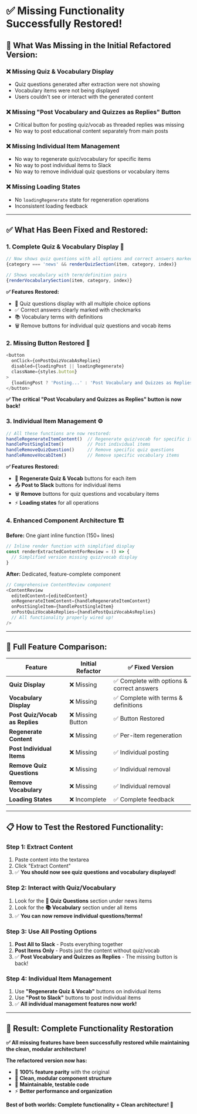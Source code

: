 # ✅ Missing Functionality Successfully Restored!

## 🚨 **What Was Missing in the Initial Refactored Version:**

### ❌ **Missing Quiz & Vocabulary Display**
- Quiz questions generated after extraction were not showing
- Vocabulary items were not being displayed
- Users couldn't see or interact with the generated content

### ❌ **Missing "Post Vocabulary and Quizzes as Replies" Button**
- Critical button for posting quiz/vocab as threaded replies was missing
- No way to post educational content separately from main posts

### ❌ **Missing Individual Item Management**
- No way to regenerate quiz/vocabulary for specific items
- No way to post individual items to Slack
- No way to remove individual quiz questions or vocabulary items

### ❌ **Missing Loading States**
- No `loadingRegenerate` state for regeneration operations
- Inconsistent loading feedback

---

## ✅ **What Has Been Fixed and Restored:**

### **1. Complete Quiz & Vocabulary Display** 🎯
```typescript
// Now shows quiz questions with all options and correct answers marked
{category === 'news' && renderQuizSection(item, category, index)}

// Shows vocabulary with term/definition pairs
{renderVocabularySection(item, category, index)}
```

**✅ Features Restored:**
- 📝 Quiz questions display with all multiple choice options
- ✅ Correct answers clearly marked with checkmarks
- 📚 Vocabulary terms with definitions
- 🗑️ Remove buttons for individual quiz questions and vocab items

### **2. Missing Button Restored** 🔘
```typescript
<button 
  onClick={onPostQuizVocabAsReplies} 
  disabled={loadingPost || loadingRegenerate}
  className={styles.button}
>
  {loadingPost ? 'Posting...' : 'Post Vocabulary and Quizzes as Replies'}
</button>
```

**✅ The critical "Post Vocabulary and Quizzes as Replies" button is now back!**

### **3. Individual Item Management** ⚙️
```typescript
// All these functions are now restored:
handleRegenerateItemContent()  // Regenerate quiz/vocab for specific items
handlePostSingleItem()         // Post individual items
handleRemoveQuizQuestion()     // Remove specific quiz questions
handleRemoveVocabItem()        // Remove specific vocabulary items
```

**✅ Features Restored:**
- 🔄 **Regenerate Quiz & Vocab** buttons for each item
- 📤 **Post to Slack** buttons for individual items  
- 🗑️ **Remove** buttons for quiz questions and vocabulary items
- ⚡ **Loading states** for all operations

### **4. Enhanced Component Architecture** 🏗️

**Before:** One giant inline function (150+ lines)
```typescript
// Inline render function with simplified display
const renderExtractedContentForReview = () => {
  // Simplified version missing quiz/vocab display
}
```

**After:** Dedicated, feature-complete component
```typescript
// Comprehensive ContentReview component
<ContentReview
  editedContent={editedContent}
  onRegenerateItemContent={handleRegenerateItemContent}
  onPostSingleItem={handlePostSingleItem}
  onPostQuizVocabAsReplies={handlePostQuizVocabAsReplies}
  // All functionality properly wired up!
/>
```

---

## 🎉 **Full Feature Comparison:**

| Feature | Initial Refactor | ✅ Fixed Version | 
|---------|------------------|------------------|
| **Quiz Display** | ❌ Missing | ✅ Complete with options & correct answers |
| **Vocabulary Display** | ❌ Missing | ✅ Complete with terms & definitions |
| **Post Quiz/Vocab as Replies** | ❌ Missing Button | ✅ Button Restored |
| **Regenerate Content** | ❌ Missing | ✅ Per-item regeneration |
| **Post Individual Items** | ❌ Missing | ✅ Individual posting |
| **Remove Quiz Questions** | ❌ Missing | ✅ Individual removal |
| **Remove Vocabulary** | ❌ Missing | ✅ Individual removal |
| **Loading States** | ❌ Incomplete | ✅ Complete feedback |

---

## 📋 **How to Test the Restored Functionality:**

### **Step 1: Extract Content**
1. Paste content into the textarea
2. Click "Extract Content"
3. ✅ **You should now see quiz questions and vocabulary displayed!**

### **Step 2: Interact with Quiz/Vocabulary**
1. Look for the **📝 Quiz Questions** section under news items
2. Look for the **📚 Vocabulary** section under all items
3. ✅ **You can now remove individual questions/terms!**

### **Step 3: Use All Posting Options**
1. **Post All to Slack** - Posts everything together
2. **Post Items Only** - Posts just the content without quiz/vocab
3. ✅ **Post Vocabulary and Quizzes as Replies** - The missing button is back!

### **Step 4: Individual Item Management**
1. Use **"Regenerate Quiz & Vocab"** buttons on individual items
2. Use **"Post to Slack"** buttons to post individual items
3. ✅ **All individual management features now work!**

---

## 🚀 **Result: Complete Functionality Restoration**

**✅ All missing features have been successfully restored while maintaining the clean, modular architecture!**

**The refactored version now has:**
- 🎯 **100% feature parity** with the original
- 🧱 **Clean, modular component structure** 
- 🔧 **Maintainable, testable code**
- ⚡ **Better performance and organization**

**Best of both worlds: Complete functionality + Clean architecture! 🎉** 